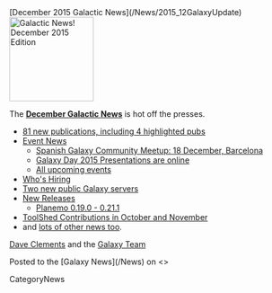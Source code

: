 <div class='newsItemHeader'>[December 2015 Galactic News](/News/2015_12GalaxyUpdate)</div>

<div class='right'>
<a href='/GalaxyUpdates/2015_12/'><img src='/Images/GalaxyLogos/GalaxyNews.png' alt='Galactic News! December 2015 Edition' width=150 /></a><br />
</div>

The **[December Galactic News](/GalaxyUpdates/2015_12)** is hot off the presses.
* [81 new publications, including 4 highlighted pubs](/GalaxyUpdates/2015_12/#new-papers)
* [Event News](/GalaxyUpdates/2015_12/#events)
  * [Spanish Galaxy Community Meetup: 18 December, Barcelona](/GalaxyUpdates/2015_12/#spanish-galaxy-community-meetup-18-december-barcelona)
  * [Galaxy Day 2015 Presentations are online](/GalaxyUpdates/2015_12/#galaxy-day-2015-presentations)
  * [All upcoming events](/GalaxyUpdates/2015_12/#upcoming-events)
* [Who's Hiring](/GalaxyUpdates/2015_12/#whos-hiring)
* [Two new public Galaxy servers](/GalaxyUpdates/2015_12/#new-public-galaxy-servers)
* [New Releases](/GalaxyUpdates/2015_12/#releases)
  * [Planemo 0.19.0 - 0.21.1](/GalaxyUpdates/2015_12/#planemo-0190---0211)
* [ToolShed Contributions in October and November](/GalaxyUpdates/2015_12/#toolshed-contributions)
* and [lots of other news too](/GalaxyUpdates/2015_12/#other-news).

[Dave Clements](/DaveClements) and the [Galaxy Team](/GalaxyTeam)

<div class='newsItemFooter'>Posted to the [Galaxy News](/News) on <<Date(2015-12-01T18:05:53Z)>> </div>

CategoryNews
